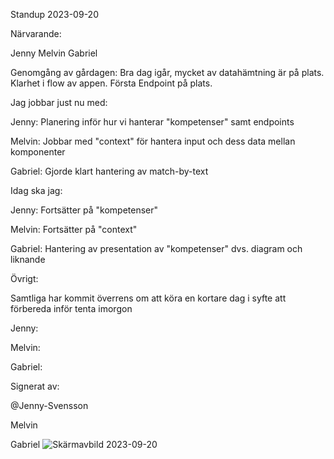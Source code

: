 Standup 2023-09-20

Närvarande:

Jenny Melvin Gabriel

Genomgång av gårdagen:
Bra dag igår, mycket av datahämtning är på plats. Klarhet i flow av appen. Första Endpoint på plats.



Jag jobbar just nu med:

Jenny: Planering inför hur vi hanterar "kompetenser" samt endpoints

Melvin: Jobbar med "context" för hantera input och dess data mellan komponenter

Gabriel: Gjorde klart hantering av match-by-text




Idag ska jag:

Jenny: Fortsätter på "kompetenser"

Melvin: Fortsätter på "context"

Gabriel: Hantering av presentation av "kompetenser" dvs. diagram och liknande




Övrigt:

Samtliga har kommit överrens om att köra en kortare dag i syfte att förbereda inför tenta imorgon

Jenny:

Melvin:

Gabriel:




Signerat av:

@Jenny-Svensson

Melvin

Gabriel
![Skärmavbild 2023-09-20](https://github.com/Medieinstitutet/case-f-r-arbetsf-rmedlingen-och-jobtech-grupp-2-1/assets/61707427/1c2d11e7-7ad4-4331-9b5d-8688b4abfe70)


